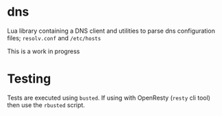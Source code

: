 dns
===

Lua library containing a DNS client and utilities to parse dns configuration files; `resolv.conf` and `/etc/hosts`

This is a work in progress

Testing
=======

Tests are executed using `busted`. If using with OpenResty (`resty` cli tool) then
use the `rbusted` script.
